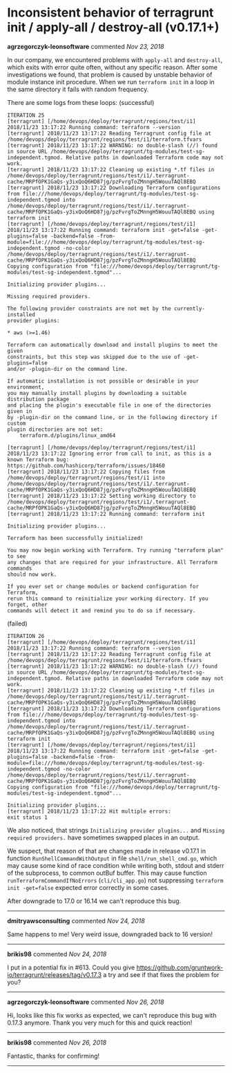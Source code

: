 # Inconsistent behavior of terragrunt init / apply-all / destroy-all (v0.17.1+)

**agrzegorczyk-leonsoftware** commented *Nov 23, 2018*

In our company, we encountered problems with `apply-all` and `destroy-all`, which exits with error quite often, without any specific reason.
After some investigations we found, that problem is caused by unstable behavior of module instance init procedure.
When we run `terraform init` in a loop in the same directory it fails with random frequency.

There are some logs from these loops:
(successful)
```
ITERATION 25
[terragrunt] [/home/devops/deploy/terragrunt/regions/test/i1] 2018/11/23 13:17:22 Running command: terraform --version
[terragrunt] 2018/11/23 13:17:22 Reading Terragrunt config file at /home/devops/deploy/terragrunt/regions/test/i1/terraform.tfvars
[terragrunt] 2018/11/23 13:17:22 WARNING: no double-slash (//) found in source URL /home/devops/deploy/terragrunt/tg-modules/test-sg-independent.tgmod. Relative paths in downloaded Terraform code may not work.
[terragrunt] 2018/11/23 13:17:22 Cleaning up existing *.tf files in /home/devops/deploy/terragrunt/regions/test/i1/.terragrunt-cache/MRPfOPK1GaQs-y3ixQoQ6HD87jg/pzFvrgToZMnngH5WouuTAQl8EBQ
[terragrunt] 2018/11/23 13:17:22 Downloading Terraform configurations from file:///home/devops/deploy/terragrunt/tg-modules/test-sg-independent.tgmod into /home/devops/deploy/terragrunt/regions/test/i1/.terragrunt-cache/MRPfOPK1GaQs-y3ixQoQ6HD87jg/pzFvrgToZMnngH5WouuTAQl8EBQ using terraform init
[terragrunt] [/home/devops/deploy/terragrunt/regions/test/i1] 2018/11/23 13:17:22 Running command: terraform init -get=false -get-plugins=false -backend=false -from-module=file:///home/devops/deploy/terragrunt/tg-modules/test-sg-independent.tgmod -no-color /home/devops/deploy/terragrunt/regions/test/i1/.terragrunt-cache/MRPfOPK1GaQs-y3ixQoQ6HD87jg/pzFvrgToZMnngH5WouuTAQl8EBQ
Copying configuration from "file:///home/devops/deploy/terragrunt/tg-modules/test-sg-independent.tgmod"...

Initializing provider plugins...

Missing required providers.

The following provider constraints are not met by the currently-installed
provider plugins:

* aws (>=1.46)

Terraform can automatically download and install plugins to meet the given
constraints, but this step was skipped due to the use of -get-plugins=false
and/or -plugin-dir on the command line.

If automatic installation is not possible or desirable in your environment,
you may manually install plugins by downloading a suitable distribution package
and placing the plugin's executable file in one of the directories given in
by -plugin-dir on the command line, or in the following directory if custom
plugin directories are not set:
    terraform.d/plugins/linux_amd64

[terragrunt] [/home/devops/deploy/terragrunt/regions/test/i1] 2018/11/23 13:17:22 Ignoring error from call to init, as this is a known Terraform bug: https://github.com/hashicorp/terraform/issues/18460
[terragrunt] 2018/11/23 13:17:22 Copying files from /home/devops/deploy/terragrunt/regions/test/i1 into /home/devops/deploy/terragrunt/regions/test/i1/.terragrunt-cache/MRPfOPK1GaQs-y3ixQoQ6HD87jg/pzFvrgToZMnngH5WouuTAQl8EBQ
[terragrunt] 2018/11/23 13:17:22 Setting working directory to /home/devops/deploy/terragrunt/regions/test/i1/.terragrunt-cache/MRPfOPK1GaQs-y3ixQoQ6HD87jg/pzFvrgToZMnngH5WouuTAQl8EBQ
[terragrunt] 2018/11/23 13:17:22 Running command: terraform init

Initializing provider plugins...

Terraform has been successfully initialized!

You may now begin working with Terraform. Try running "terraform plan" to see
any changes that are required for your infrastructure. All Terraform commands
should now work.

If you ever set or change modules or backend configuration for Terraform,
rerun this command to reinitialize your working directory. If you forget, other
commands will detect it and remind you to do so if necessary.
```

(failed)
```
ITERATION 26
[terragrunt] [/home/devops/deploy/terragrunt/regions/test/i1] 2018/11/23 13:17:22 Running command: terraform --version
[terragrunt] 2018/11/23 13:17:22 Reading Terragrunt config file at /home/devops/deploy/terragrunt/regions/test/i1/terraform.tfvars
[terragrunt] 2018/11/23 13:17:22 WARNING: no double-slash (//) found in source URL /home/devops/deploy/terragrunt/tg-modules/test-sg-independent.tgmod. Relative paths in downloaded Terraform code may not work.
[terragrunt] 2018/11/23 13:17:22 Cleaning up existing *.tf files in /home/devops/deploy/terragrunt/regions/test/i1/.terragrunt-cache/MRPfOPK1GaQs-y3ixQoQ6HD87jg/pzFvrgToZMnngH5WouuTAQl8EBQ
[terragrunt] 2018/11/23 13:17:22 Downloading Terraform configurations from file:///home/devops/deploy/terragrunt/tg-modules/test-sg-independent.tgmod into /home/devops/deploy/terragrunt/regions/test/i1/.terragrunt-cache/MRPfOPK1GaQs-y3ixQoQ6HD87jg/pzFvrgToZMnngH5WouuTAQl8EBQ using terraform init
[terragrunt] [/home/devops/deploy/terragrunt/regions/test/i1] 2018/11/23 13:17:22 Running command: terraform init -get=false -get-plugins=false -backend=false -from-module=file:///home/devops/deploy/terragrunt/tg-modules/test-sg-independent.tgmod -no-color /home/devops/deploy/terragrunt/regions/test/i1/.terragrunt-cache/MRPfOPK1GaQs-y3ixQoQ6HD87jg/pzFvrgToZMnngH5WouuTAQl8EBQ
Copying configuration from "file:///home/devops/deploy/terragrunt/tg-modules/test-sg-independent.tgmod"...

Initializing provider plugins...
[terragrunt] 2018/11/23 13:17:22 Hit multiple errors:
exit status 1
```

We also noticed, that strings `Initializing provider plugins...` and `Missing required providers.` have sometimes swapped places in an output.

We suspect, that reason of that are changes made in release v0.17.1 in function `RunShellCommandWithOutput` in file `shell/run_shell_cmd.go`, which may cause some kind of race condition while writing both, stdout and stderr of the subprocess, to common outBuf buffer. This may cause function `runTerraformCommandIfNoErrors` (`cli/cli_app.go`) not suppressing `terraform init -get=false` expected error correctly in some cases.

After downgrade to 17.0 or 16.14 we can't reproduce this bug.
<br />
***


**dmitryawsconsulting** commented *Nov 24, 2018*

Same happens to me! Very weird issue, downgraded back to 16 version!
***

**brikis98** commented *Nov 24, 2018*

I put in a potential fix in #613. Could you give https://github.com/gruntwork-io/terragrunt/releases/tag/v0.17.3 a try and see if that fixes the problem for you?
***

**agrzegorczyk-leonsoftware** commented *Nov 26, 2018*

Hi,
looks like this fix works as expected, we can't reproduce this bug with 0.17.3 anymore.
Thank you very much for this and quick reaction!
***

**brikis98** commented *Nov 26, 2018*

Fantastic, thanks for confirming!
***

